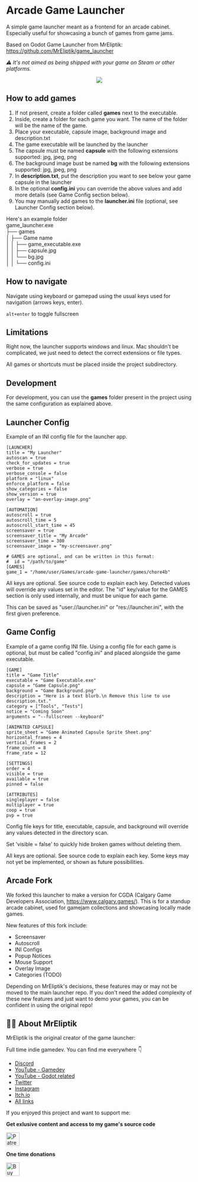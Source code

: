 # Arcade Game Launcher

A simple game launcher meant as a frontend for an arcade cabinet. Especially useful for showcasing a bunch of games from game jams. 

Based on Godot Game Launcher from MrEliptik:
https://github.com/MrEliptik/game_launcher

*⚠ It's not aimed as being shipped with your game on Steam or other platforms.*

<p align="center">
  <img src="media/launcher_v0.0.1.gif">
</p>

## How to add games

1. If not present, create a folder called **games** next to the executable.
2. Inside, create a folder for each game you want. The name of the folder will be the name of the game.
3. Place your executable, capsule image, background image and description.txt
4. The game executable will be launched by the launcher
5. The capsule must be named **capsule** with the following extensions supported: jpg, jpeg, png
6. The background image bust be named **bg** with the following extensions supported: jpg, jpeg, png
7. In **description.txt**, put the description you want to see below your game capsule in the launcher
8. In the optional **config.ini** you can override the above values and add more details (see Game Config section below).
9. You may manually add games to the **launcher.ini** file (optional, see Launcher Config section below).

Here's an example folder  
game_launcher.exe  
├── games  
│   ├── Game name  
│   │   ├── game_executable.exe  
│   │   ├── capsule.jpg  
│   │   └── bg.jpg  
│   │   └── config.ini



## How to navigate

Navigate using keyboard or gamepad using the usual keys used for navigation (arrows keys, enter).

`alt+enter` to toggle fullscreen

## Limitations

Right now, the launcher supports windows and linux. Mac shouldn't be complicated, we just need to detect the correct extensions or file types. 

All games or shortcuts must be placed inside the project subdirectory.

## Development

For development, you can use the **games** folder present in the project using the same configuration as explained above.

## Launcher Config

Example of an INI config file for the launcher app. 

```
[LAUNCHER]
title = "My Launcher"
autoscan = true
check_for_updates = true
verbose = true
verbose_console = false
platform = "linux"
enforce_platform = false
show_categories = false
show_version = true
overlay = "an-overlay-image.png"

[AUTOMATION]
autoscroll = true
autoscroll_time = 5
autoscroll_start_time = 45
screensaver = true
screensaver_title = "My Arcade"
screensaver_time = 300
screensaver_image = "my-screensaver.png"

# GAMES are optional, and can be written in this format:
#  id = "/path/to/game"
[GAMES]
game_1 = "/home/user/Games/arcade-game-launcher/games/chore4b"
```

All keys are optional. See source code to explain each key. Detected values will override any values set in the editor. The "id" key/value for the GAMES section is only used internally, and must be unique for each game.

This can be saved as "user://launcher.ini" or "res://launcher.ini", with the first given preference.

## Game Config

Example of a game config INI file. Using a config file for each game is optional, but must be called "config.ini" and placed alongside the game executable. 

```
[GAME]
title = "Game Title"
executable = "Game Executable.exe"
capsule = "Game Capsule.png"
background = "Game Background.png"
description = "Here is a text blurb.\n Remove this line to use description.txt."
category = ["Tools", "Tests"]
notice = "Coming Soon"
arguments = "--fullscreen --keyboard"

[ANIMATED CAPSULE]
sprite_sheet = "Game Animated Capsule Sprite Sheet.png"
horizontal_frames = 4
vertical_frames = 2
frame_count = 8
frame_rate = 12

[SETTINGS]
order = 4
visible = true
available = true
pinned = false

[ATTRIBUTES]
singleplayer = false
multiplayer = true
coop = true
pvp = true
```

Config file keys for title, executable, capsule, and background will override any values detected in the directory scan. 

Set 'visible = false' to quickly hide broken games without deleting them.

All keys are optional. See source code to explain each key. Some keys may not yet be implemented, or shown as future possibilities.

## Arcade Fork

We forked this launcher to make a version for CGDA (Calgary Game Developers Association, https://www.calgary.games/). This is for a standup arcade cabinet, used for gamejam collections and showcasing locally made games. 

New features of this fork include:
- Screensaver
- Autoscroll
- INI Configs
- Popup Notices
- Mouse Support
- Overlay Image
- Categories (TODO)

Depending on MrEliptik's decisions, these features may or may not be moved to the main launcher repo. If you don't need the added complexity of these new features and just want to demo your games, you can be confident in using the original repo!

## 💁‍♂️ About MrEliptik

MrEliptik is the original creator of the game launcher:

Full time indie gamedev. You can find me everywhere 👇

- [Discord](https://discord.gg/83nFRPTP6t)
- [YouTube - Gamedev](https://www.youtube.com/@MrEliptik)
- [YouTube - Godot related](https://www.youtube.com/@mrelipteach)
- [Twitter](https://twitter.com/mreliptik) 
- [Instagram](https://www.instagram.com/mreliptik)
- [Itch.io](https://mreliptik.itch.io/)
- [All links](https://bento.me/mreliptik)

If you enjoyed this project and want to support me:

**Get exlusive content and access to my game's source code**

<a href='https://patreon.com/MrEliptik' target='_blank'><img height='36' style='border:0px;height:36px;' src='media/become_patreon.png' border='0' alt='Patreon link' /></a>

**One time donations**

<a href='https://ko-fi.com/H2H23ODS7' target='_blank'><img height='36' style='border:0px;height:36px;' src='https://cdn.ko-fi.com/cdn/kofi1.png?v=3' border='0' alt='Buy Me a Coffee at ko-fi.com' /></a>
